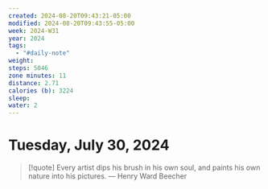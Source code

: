 ```yaml
---
created: 2024-08-20T09:43:21-05:00
modified: 2024-08-20T09:43:55-05:00
week: 2024-W31
year: 2024
tags:
  - "#daily-note"
weight: 
steps: 5046
zone minutes: 11
distance: 2.71
calories (b): 3224
sleep: 
water: 2
---
```

# Tuesday, July 30, 2024

> [!quote] Every artist dips his brush in his own soul, and paints his own nature into his pictures.
> — Henry Ward Beecher

